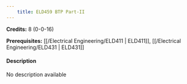 ```yaml
---
    title: ELD459 BTP Part-II
---
```

**Credits:** 8 (0-0-16)



**Prerequisites:** [[/Electrical Engineering/ELD411 | ELD411]], [[/Electrical Engineering/ELD431 | ELD431]]

#### Description 
No description available